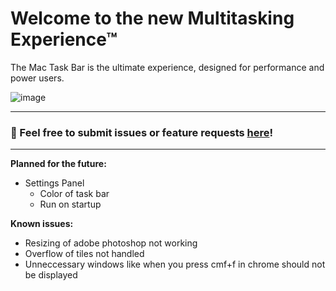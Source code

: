 # Welcome to the new Multitasking Experience™

The Mac Task Bar is the ultimate experience, designed for performance and power users.

![image](https://user-images.githubusercontent.com/5674044/209947517-4a789c2a-53f4-446e-9a9e-a0ab2b2f0d46.png)


---
### 📗 Feel free to submit issues or feature requests [here](https://github.com/inndevs/mac-taskbar-public/issues)!
---
**Planned for the future:**
- Settings Panel
    * Color of task bar
    * Run on startup
    
**Known issues:**
- Resizing of adobe photoshop not working 
- Overflow of tiles not handled
- Unneccessary windows like when you press cmf+f in chrome should not be displayed
